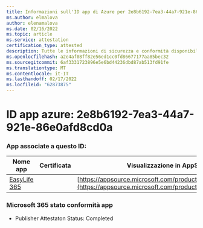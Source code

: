 ```yaml
---
title: Informazioni sull'ID app di Azure per 2e8b6192-7ea3-44a7-921e-86e0afd8cd0a
ms.author: elmalova
author: elenamalova
ms.date: 02/16/2022
ms.topic: article
ms.service: attestation
certification_type: attested
description: Tutte le informazioni di sicurezza e conformità disponibili per 2e8b6192-7ea3-44a7-921e-86e0afd8cd0a.
ms.openlocfilehash: a2e4af08ff82e56ed1cc0fd86677177aa85bec32
ms.sourcegitcommit: 6af3331723896e5e6bd44236dbd87ab513fd91fe
ms.translationtype: MT
ms.contentlocale: it-IT
ms.lasthandoff: 02/17/2022
ms.locfileid: "62873875"
---
```

# <a name="azure-app-id-2e8b6192-7ea3-44a7-921e-86e0afd8cd0a"></a>ID app azure: 2e8b6192-7ea3-44a7-921e-86e0afd8cd0a


### <a name="apps-associated-with-this-id"></a>App associate a questo ID:
| **Nome app** | **Certificata** | **Visualizzazione in AppSource** |
|--------------|---------------|-----------------------|
| [EasyLife 365](https://docs.microsoft.com/microsoft-365-app-certification/forward/WA200003697) |  | [https://appsource.microsoft.com/product/office/WA200003697](https://appsource.microsoft.com/product/office/WA200003697) |

### <a name="microsoft-365-app-compliance-status"></a>Microsoft 365 stato conformità app
- Publisher Attestaton Status: Completed
